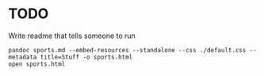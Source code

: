 # TODO

Write readme that tells someone to run


```shell
pandoc sports.md --embed-resources --standalone --css ./default.css --metadata title=Stuff -o sports.html
open sports.html
```
